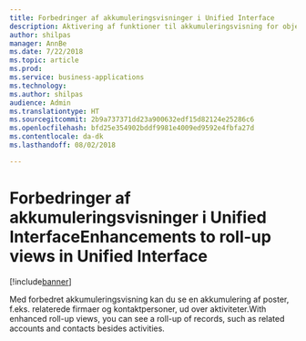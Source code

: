 ```yaml
---
title: Forbedringer af akkumuleringsvisninger i Unified Interface
description: Aktivering af funktioner til akkumuleringsvisning for objekter ud over aktiviteter
author: shilpas
manager: AnnBe
ms.date: 7/22/2018
ms.topic: article
ms.prod: 
ms.service: business-applications
ms.technology: 
ms.author: shilpas
audience: Admin
ms.translationtype: HT
ms.sourcegitcommit: 2b9a737371dd23a900632edf15d82124e25286c6
ms.openlocfilehash: bfd25e354902bddf9981e4009ed9592e4fbfa27d
ms.contentlocale: da-dk
ms.lasthandoff: 08/02/2018

---
```

# <a name="enhancements-to-roll-up-views-in-unified-interface"></a><span data-ttu-id="de02f-103">Forbedringer af akkumuleringsvisninger i Unified Interface</span><span class="sxs-lookup"><span data-stu-id="de02f-103">Enhancements to roll-up views in Unified Interface</span></span>


[!include[banner](../../includes/banner.md)]

<span data-ttu-id="de02f-104">Med forbedret akkumuleringsvisning kan du se en akkumulering af poster, f.eks. relaterede firmaer og kontaktpersoner, ud over aktiviteter.</span><span class="sxs-lookup"><span data-stu-id="de02f-104">With enhanced roll-up views, you can see a roll-up of records, such as related accounts and contacts besides activities.</span></span>

